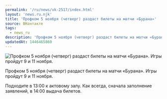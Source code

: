 ```yaml
---
permalink: '/ru/news/vk-2517/index.html'
layout: 'news.ru.njk'
title: 'Профком 5 ноября (четверг) раздаст билеты на матчи «Бурана»'
source: ВКонтакте
tags:
  - news_ru
description: 'Профком 5 ноября (четверг) раздаст билеты на матчи «Бурана»'
updatedAt: 1446465860
---
```

![Профком 5 ноября (четверг) раздаст билеты на матчи «Бурана». Игры пройдут 9 и 11 ноября.](https://sun9-23.userapi.com/impf/c629108/v629108224/1a270/qx03FmqV4DM.jpg?size=1200x800&quality=96&proxy=1&sign=f63113b5558a66b49ba855c077534d6d&c_uniq_tag=TsYhN2ZDvHlkOfjthYqHc4jJTbu8EBXPGtIsp-zrLjU&type=album)

Профком 5 ноября (четверг) раздаст билеты на матчи «Бурана». Игры пройдут 9 и 11 ноября.

Подходите в 13:00 к актовому залу. Как всегда, сначала заполнение заявлений, в 14:00 выдача билетов.
